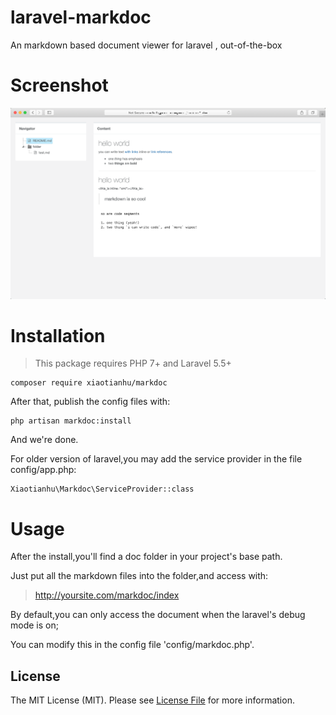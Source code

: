 # laravel-markdoc
An markdown based document viewer for laravel , out-of-the-box

# Screenshot
![laravel-markdoc](https://raw.githubusercontent.com/xiaotianhu/laravel-markdoc/master/Screenshot.png)


# Installation

>This package requires PHP 7+ and Laravel 5.5+

```
composer require xiaotianhu/markdoc
```

After that, publish the config files with:

```
php artisan markdoc:install
```
And we're done.

For older version of laravel,you may add the service provider in the file config/app.php:

```
Xiaotianhu\Markdoc\ServiceProvider::class
```

# Usage
After the install,you'll find a doc folder in your project's base path.

Just put all the markdown files into the folder,and access with:

> http://yoursite.com/markdoc/index

By default,you can only access the document when the laravel's debug mode is on;

You can modify this in the config file 'config/markdoc.php'.

## License

The MIT License (MIT). Please see [License File](LICENSE.md) for more information.

